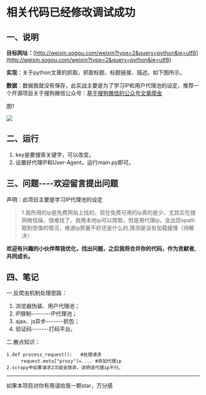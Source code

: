 # 相关代码已经修改调试成功
## 一、说明 ##
**目标网址：**[http://weixin.sogou.com/weixin?type=2&query=python&ie=utf8](http://weixin.sogou.com/weixin?type=2&query=python&ie=utf8)

**实现**：关于python文章的抓取，抓取标题、标题链接、描述。如下图所示。

**数据**：数据我就没有保存，此实战主要是为了学习IP和用户代理池的设定，推荐一个开源项目关于搜狗微信公众号：[基于搜狗微信的公众号文章爬虫](https://github.com/pujinxiao/wechat_sogou_crawl)

图1

![](http://images2015.cnblogs.com/blog/1129740/201704/1129740-20170404160803769-1659644711.png)

## 二、运行 ##
1. key是要搜索关键字，可以改变。
2. 设置好代理IP和User-Agent，运行main.py即可。

## 三、问题----欢迎留言提出问题 ##
声明：此项目主要是学习IP代理池的设定
> 1.我所用的ip是免费网站上找的，现在免费可用的ip真的是少，尤其实在搜狗微信端，很难找了。我用本地ip可以爬取，但是用代理ip，会出现xpath取到空值的情况，难道ip质量不好还是什么的,猜测是没有加载缓慢（待解决）

**欢迎有兴趣的小伙伴帮我优化，找出问题，之后我将合并你的代码，作为贡献者,共同成长。**
## 四、笔记 ##
一.反爬虫机制处理思路：

1. 浏览器伪装、用户代理池；
1. IP限制--------IP代理池；
1. ajax、js异步-------抓包；
1. 验证码-------打码平台。

二.散点知识：

    1.def process_request():   #处理请求
    　　  request.meta["proxy"]=.... #添加代理ip
    2.scrapy中如果请求2次就会放弃，说明该代理ip不行。

----------
如果本项目对你有用请给我一颗star，万分感

